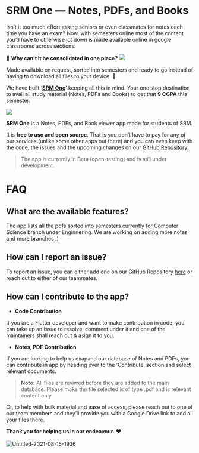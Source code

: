 # SRM One — Notes, PDFs, and Books

Isn’t it too much effort asking seniors or even classmates for notes each time you have an exam? Now, with semesters online most of the content you’d have to otherwise jot down is made available online in google classrooms across sections.

🤔  **Why can’t it be consolidated in one place?**  	 ![](https://miro.medium.com/max/60/1*npLJLRVz9G2OVv1eht-5Xg.png?q=20)

Made available on request, sorted into semesters and ready to go instead of having to download all files to your device. 🥵

We have built ‘[**SRM One**](https://play.google.com/store/apps/details?id=com.avstudios.college_app)’ keeping all this in mind. Your one stop destination to avail all study material (Notes, PDFs and Books) to get that  **9 CGPA**  this semester.



![](https://miro.medium.com/max/1280/1*npLJLRVz9G2OVv1eht-5Xg.png)

**SRM One** is a Notes, PDFs, and Book viewer app made for students of SRM.

It is  **free to use and open source**. That is you don’t have to pay for any of our services (unlike some other apps out there) and you can even keep with the code, the issues and the upcoming changes on our  [GitHub Repository](https://github.com/AV-Studios/college-app).

> The app is currently in Beta (open-testing) and is still under development.

# FAQ

## What are the available features?

The app lists all the pdfs sorted into semesters currently for Computer Science branch under Enginnering. We are working on adding more notes and more branches :)

## How can I report an issue?

To report an issue, you can either add one on our GitHub Repository  [here](https://github.com/AV-Studios/college-app/issues/new/choose)  or reach out to either of our teammates.

## How can I contribute to the app?

-   **Code Contribution**

If you are a Flutter developer and want to make contribution in code, you can take up an issue to resolve, comment under it and one of the maintainers shall reach out & asign it to you.

-   **Notes, PDF Contribution**

If you are looking to help us exapand our database of Notes and PDFs, you can contribute in app by heading over to the ‘Contribute’ section and select relevant documents.

> **Note:**  All files are reviwed before they are added to the main database. Please make the file selected is of type .pdf and is relevant content only.

Or, to help with bulk material and ease of access, please reach out to one of our team members and they’ll provide you with a Google Drive link to add all your files there.

**Thank you for helping us in our endeavour.**  ❤️
<br>
<br>
![Untitled-2021-08-15-1936](https://user-images.githubusercontent.com/53579386/129518990-d57bcce4-b740-4493-873f-8b66532cc263.png)
